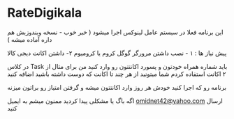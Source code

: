 # RateDigikala
این برنامه فعلا در سیستم عامل لینوکس اجرا میشود ( خبر خوب - نسخه ویندوزیش هم داره آماده میشه )

پیش نیاز ها : 
   ۱ - نصب داشتن مرورگر گوگل کروم یا کرومیوم 
   ۲- داشتن اکانت دیجی کالا

در کلاس Task باید شماره همراه خودتون و پسورد اکانتتون رو وارد کنید 
من برای مثال از ۲ اکانت استفاده کردم شما میتونید از هر چند تا اکانت که دوست داشته باشید اضافه کنید 

برنامه رو که اجرا کنید خودش هر روز وارد اکانتتون میشه و گرفتن امتیاز رو براتون میزنه


اگه باگ یا مشکلی پیدا کردید ممنون میشم به ایمیل omidnet42@yahoo.com ارسال کنید

